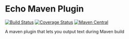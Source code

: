 # Echo Maven Plugin

[![Build Status](https://travis-ci.org/Ekryd/echo-maven-plugin.svg?branch=master)](https://travis-ci.org/Ekryd/echo-maven-plugin)
[![Coverage Status](https://coveralls.io/repos/Ekryd/echo-maven-plugin/badge.svg?branch=master)](https://coveralls.io/r/Ekryd/echo-maven-plugin?branch=master)
[![Maven Central](https://maven-badges.herokuapp.com/maven-central/com.github.ekryd.echo-maven-plugin/echo-maven-plugin/badge.svg)](https://maven-badges.herokuapp.com/maven-central/com.github.ekryd.echo-maven-plugin/echo-maven-plugin)

A maven plugin that lets you output text during Maven build
